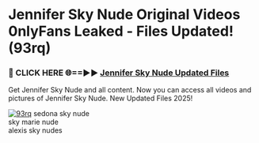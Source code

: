 # Jennifer Sky Nude Original Videos 0nlyFans Leaked - Files Updated! (93rq)

<h3>🔴 CLICK HERE 🌐==►► <a href="https://tinyurl.com/yrmya6cz" rel="nofollow">Jennifer Sky Nude Updated Files</a></h3>

Get Jennifer Sky Nude and all content. Now you can access all videos and pictures of Jennifer Sky Nude. New Updated Files 2025!

[![93rq](https://i.imgur.com/FMdXYCs.gif)](https://tinyurl.com/yrmya6cz)
sedona sky nude<br>
sky marie nude<br>
alexis sky nudes
